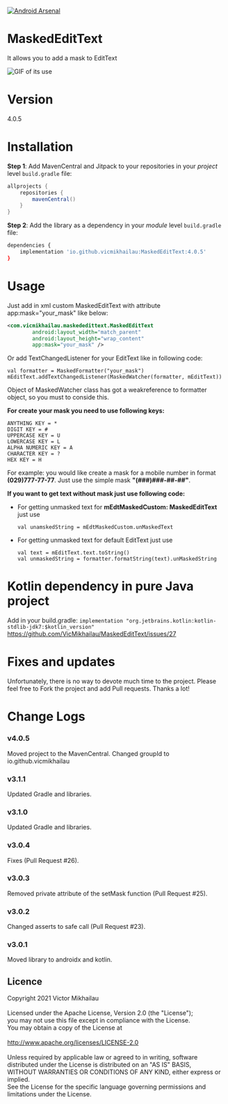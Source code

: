 [![Android Arsenal](https://img.shields.io/badge/Android%20Arsenal-MaskedEditText-green.svg?style=true)](https://android-arsenal.com/details/1/3659)
# MaskedEditText

It allows you to add a mask to EditText

![GIF of its use](https://github.com/VicMikhailau/MaskedEditText/blob/master/resources/masked_edit_text.gif)

# Version

4.0.5

# Installation

**Step 1**: Add MavenCentral and Jitpack to your repositories in your *project* level `build.gradle` file:

```gradle
allprojects {
    repositories {
        mavenCentral()
    }
}
```

**Step 2**: Add the library as a dependency in your *module* level `build.gradle` file:

```sh
dependencies {
    implementation 'io.github.vicmikhailau:MaskedEditText:4.0.5'
}
```

# Usage

Just add in xml custom MaskedEditText with attribute app:mask="your_mask" like below:

```xml
<com.vicmikhailau.maskededittext.MaskedEditText
        android:layout_width="match_parent"
        android:layout_height="wrap_content"
        app:mask="your_mask" />
```
Or add TextChangedListener for your EditText like in following code:

```
val formatter = MaskedFormatter("your_mask")
mEditText.addTextChangedListener(MaskedWatcher(formatter, mEditText))
```
Object of MaskedWatcher class has got a weakreference to formatter object, so you must to conside this.
 
**For create your mask you need to use following keys:**
```
ANYTHING KEY = *
DIGIT KEY = #
UPPERCASE KEY = U
LOWERCASE KEY = L
ALPHA NUMERIC KEY = A
CHARACTER KEY = ?
HEX KEY = H
```

For example: you would like create a mask for a mobile number in format **(029)777-77-77**. Just use the simple mask **"(###)###-##-##"**.

**If you want to get text without mask just use following code:**
 - For getting unmasked text for **mEdtMaskedCustom: MaskedEditText** just use
 
    ```
    val unamskedString = mEdtMaskedCustom.unMaskedText
    ```
 - For getting unmasked text for default EditText just use
 
    ```
    val text = mEditText.text.toString()
    val unmaskedString = formatter.formatString(text).unMaskedString
    ```

# Kotlin dependency in pure Java project

Add in your build.gradle: ```implementation "org.jetbrains.kotlin:kotlin-stdlib-jdk7:$kotlin_version"```
https://github.com/VicMikhailau/MaskedEditText/issues/27

# Fixes and updates

Unfortunately, there is no way to devote much time to the project. Please feel free to Fork the project and add Pull requests. Thanks a lot!

# Change Logs

### v4.0.5

Moved project to the MavenCentral. Changed groupId to io.github.vicmikhailau

### v3.1.1

Updated Gradle and libraries.

### v3.1.0

Updated Gradle and libraries.

### v3.0.4

Fixes (Pull Request #26).

### v3.0.3

Removed private attribute of the setMask function (Pull Request #25).

### v3.0.2

Changed asserts to safe call (Pull Request #23).

### v3.0.1

Moved library to androidx and kotlin.


## Licence
Copyright 2021 Victor Mikhailau<br />
<br />
Licensed under the Apache License, Version 2.0 (the "License");<br />
you may not use this file except in compliance with the License.<br />
You may obtain a copy of the License at<br />
<br />
   http://www.apache.org/licenses/LICENSE-2.0<br />
<br />
Unless required by applicable law or agreed to in writing, software<br />
distributed under the License is distributed on an "AS IS" BASIS,<br />
WITHOUT WARRANTIES OR CONDITIONS OF ANY KIND, either express or implied.<br />
See the License for the specific language governing permissions and<br />
limitations under the License.

